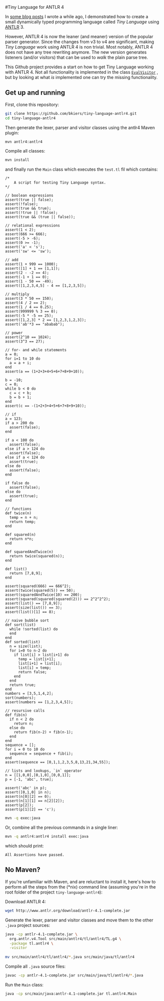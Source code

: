 #Tiny Language for ANTLR 4

In [some blog posts](http://bkiers.blogspot.nl/2011/03/creating-your-own-programming-language.html)
I wrote a while ago, I demonstrated how to create a small dynamically typed programming language
called *Tiny Language* using [ANTLR](http://www.antlr.org/) 3.

However, ANTLR 4 is now the leaner (and meaner) version of the popular parser generator. Since the
changes from v3 to v4 are significant, making *Tiny Language* work using ANTLR 4 is non trivial.
Most notably, ANTLR 4 does not have any tree rewriting anymore. The new version generates listeners
(and/or visitors) that can be used to *walk* the plain parse tree.

This Github project provides a start on how to get Tiny Language working with ANTLR 4. Not all
functionality is implemented in the class 
[`EvalVisitor`](https://github.com/bkiers/tiny-language-antlr4/blob/master/src/main/java/tl/antlr4/EvalVisitor.java)
, but by looking at what *is* implemented one can try the missing functionality.

## Get up and running

First, clone this repository:

```bash
git clone https://github.com/bkiers/tiny-language-antlr4.git
cd tiny-language-antlr4
```

Then generate the lexer, parser and visitor classes using the antlr4 Maven plugin:

```bash
mvn antlr4:antlr4
```

Compile all classes:

```bash
mvn install
```

and finally run the `Main` class which executes the `test.tl` fil which contains:

```
/*
    A script for testing Tiny Language syntax.
*/

// boolean expressions
assert(true || false);
assert(!false);
assert(true && true);
assert(!true || !false);
assert(true && (true || false));

// relational expressions
assert(1 < 2);
assert(666 >= 666);
assert(-5 > -6);
assert(0 >= -1);
assert('a' < 's');
assert('sw' <= 'sw');

// add
assert(1 + 999 == 1000);
assert([1] + 1 == [1,1]);
assert(2 - -2 == 4);
assert(-1 + 1 == 0);
assert(1 - 50 == -49);
assert([1,2,3,4,5] - 4 == [1,2,3,5]);

// multiply
assert(3 * 50 == 150);
assert(4 / 2 == 2);
assert(1 / 4 == 0.25);
assert(999999 % 3 == 0);
assert(-5 * -5 == 25);
assert([1,2,3] * 2 == [1,2,3,1,2,3]);
assert('ab'*3 == "ababab");

// power
assert(2^10 == 1024);
assert(3^3 == 27);

// for- and while statements
a = 0;
for i=1 to 10 do
  a = a + i;
end
assert(a == (1+2+3+4+5+6+7+8+9+10));

b = -10;
c = 0;
while b < 0 do 
  c = c + b;
  b = b + 1;
end
assert(c == -(1+2+3+4+5+6+7+8+9+10));

// if
a = 123;
if a > 200 do
  assert(false);
end

if a < 100 do
  assert(false);
else if a > 124 do
  assert(false);
else if a < 124 do
  assert(true);
else do
  assert(false);
end

if false do
  assert(false);
else do
  assert(true);
end

// functions
def twice(n)
  temp = n + n; 
  return temp; 
end

def squared(n) 
  return n*n; 
end

def squaredAndTwice(n) 
  return twice(squared(n)); 
end

def list()
  return [7,8,9];
end

assert(squared(666) == 666^2);
assert(twice(squared(5)) == 50);
assert(squaredAndTwice(10) == 200);
assert(squared(squared(squared(2))) == 2^2^2^2);
assert(list() == [7,8,9]);
assert(size(list()) == 3);
assert(list()[1] == 8);

// naive bubble sort
def sort(list)
  while !sorted(list) do
  end
end
def sorted(list)
  n = size(list);
  for i=0 to n-2 do
    if list[i] > list[i+1] do
      temp = list[i+1];
      list[i+1] = list[i];
      list[i] = temp;
      return false;
    end
  end
  return true;
end
numbers = [3,5,1,4,2];
sort(numbers);
assert(numbers == [1,2,3,4,5]);

// resursive calls
def fib(n)
  if n < 2 do
    return n;
  else do
    return fib(n-2) + fib(n-1);
  end
end
sequence = [];
for i = 0 to 10 do
  sequence = sequence + fib(i);
end
assert(sequence == [0,1,1,2,3,5,8,13,21,34,55]);

// lists and lookups, `in` operator
n = [[1,0,0],[0,1,0],[0,0,1]];
p = [-1, 'abc', true];

assert('abc' in p);
assert([0,1,0] in n);
assert(n[0][2] == 0);
assert(n[1][1] == n[2][2]);
assert(p[2]);
assert(p[1][2] == 'c');

```

```bash
mvn -q exec:java
```

Or, combine all the previous commands in a single liner:

```bash
mvn -q antlr4:antlr4 install exec:java
```

which should print:

```
All Assertions have passed.
```

## No Maven?

If you're unfamiliar with Maven, and are reluctant to install it, here's how
to perform all the steps from the (*nix) command line (assuming you're in the
root folder of the project `tiny-language-antlr4`):

Download ANTLR 4:

```bash
wget http://www.antlr.org/download/antlr-4.1-complete.jar
```

Generate the lexer, parser and visitor classes and move them to the other 
`.java` project sources:

```bash
java -cp antlr-4.1-complete.jar \
  org.antlr.v4.Tool src/main/antlr4/tl/antlr4/TL.g4 \
  -package tl.antlr4 \
  -visitor
  
mv src/main/antlr4/tl/antlr4/*.java src/main/java/tl/antlr4
```

Compile all `.java` source files:

```bash
javac -cp antlr-4.1-complete.jar src/main/java/tl/antlr4/*.java
```

Run the `Main` class:

```bash
java -cp src/main/java:antlr-4.1-complete.jar tl.antlr4.Main
```
